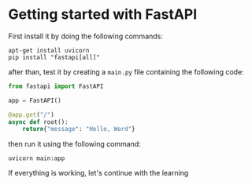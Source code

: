 # Getting started with FastAPI

First install it by doing the following commands:

```
apt-get install uvicorn
pip install "fastapi[all]"
```

after than, test it by creating a `main.py` file containing the following code:

```py
from fastapi import FastAPI

app = FastAPI()

@app.get("/")
async def root():
    return{"message": "Hello, Word"}

```

then run it using the following command:

```
uvicorn main:app
```

If everything is working, let's continue with the learning

##